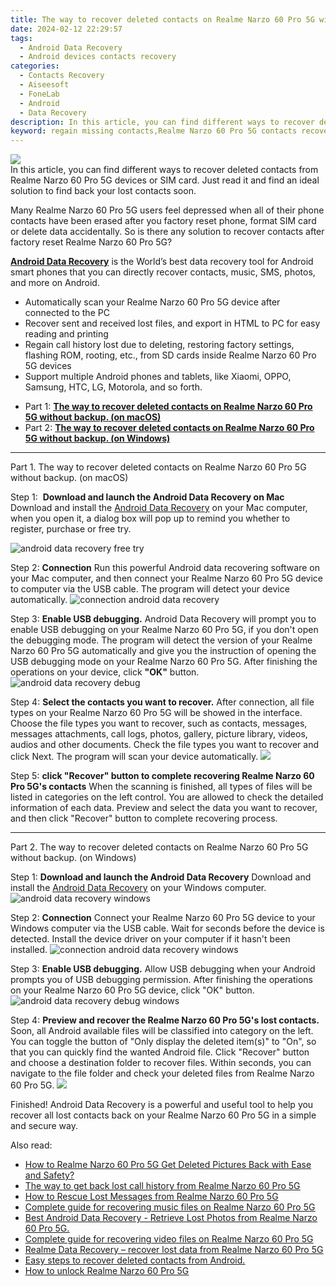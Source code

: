 ```yaml
---
title: The way to recover deleted contacts on Realme Narzo 60 Pro 5G without backup.
date: 2024-02-12 22:29:57
tags: 
  - Android Data Recovery
  - Android devices contacts recovery
categories: 
  - Contacts Recovery
  - Aiseesoft
  - FoneLab
  - Android
  - Data Recovery
description: In this article, you can find different ways to recover deleted contacts from Realme Narzo 60 Pro 5G devices or SIM card. Just read it and find an ideal solution to find back your lost contacts soon.
keyword: regain missing contacts,Realme Narzo 60 Pro 5G contacts recovery,undelete contacts from Realme Narzo 60 Pro 5G,save erased contacts from Realme Narzo 60 Pro 5G,recover lost contacts from Realme Narzo 60 Pro 5G,unerase contacts,Realme Narzo 60 Pro 5G contacts disappear,my contacts deleted from Realme Narzo 60 Pro 5G how to undo contacts,how to recover contacts Realme Narzo 60 Pro 5G,contacts disappear Realme Narzo 60 Pro 5G,recover deleted contacts 2018 for Realme Narzo 60 Pro 5G,Realme Narzo 60 Pro 5G contacts disappeared
---
```


<img src="https://img0mobiles.techidaily.com/images/best-assets/devices/realme/realme-narzo-60-pro-5g/2.jpg" class="atpl-imgstyle"  />

<div class="atpl-content atpl-for-fonelab-android recover-contacts">

<div class="atpl-post-description-part-1">
In this article, you can find different ways to recover deleted contacts from Realme Narzo 60 Pro 5G devices or SIM card. Just read it and find an ideal solution to find back your lost contacts soon.
</div>




<div class="atpl-post-description-part-2">
<div class="tpl-content-sub-paragraph-normal">
  <p>
    Many Realme Narzo 60 Pro 5G users feel depressed when all of their phone contacts have been erased after you factory reset phone, format SIM card or delete data accidentally. So is there any solution to recover contacts after factory reset Realme Narzo 60 Pro 5G?
  </p>
</div>
</div>

<div class="atpl-post-description-part-3">
<div class="tpl-content-sub-paragraph-content">
  <p>
    <a href="https://tools.techidaily.com/aiseesoft-android-data-recovery/" target="_blank" rel="noopener"><strong>Android Data Recovery</strong></a> is the World’s best data recovery tool for Android smart phones that you can directly recover contacts, music, SMS, photos, and more on Android.
  </p>
</div>
<div class="tpl-content-sub-paragraph-content">
  <ul class="tpl-content-sub-paragraph-ul-style">
    <li>Automatically scan your Realme Narzo 60 Pro 5G device after connected to the PC</li>
    <li>Recover sent and received lost files, and export in HTML to PC for easy reading and printing</li>
    <li>Regain call history lost due to deleting, restoring factory settings, flashing ROM, rooting, etc., from SD cards inside Realme Narzo 60 Pro 5G devices</li>
    <li>Support multiple Android phones and tablets, like Xiaomi, OPPO, Samsung, HTC, LG, Motorola, and so forth.</li>
  </ul>
</div>
</div>


<ul>
  <li>Part 1: <strong><a href="#p1"> The way to recover deleted contacts on Realme Narzo 60 Pro 5G without backup.  (on macOS)</a></strong></li>
  <li>Part 2: <strong><a href="#p2"> The way to recover deleted contacts on Realme Narzo 60 Pro 5G without backup.  (on Windows)</a></strong></li>
</ul>




<!-- Part 1 -->
<a id="p1" name="p1" ></a><hr>

<div>
  <span class="atpl-step-part-style">Part 1. The way to recover deleted contacts on Realme Narzo 60 Pro 5G without backup. (on macOS)</span>
</div>  

<span class="atpl-stepstyle-a"><span>Step 1: </span></span> <strong>Download and launch the Android Data Recovery on Mac</strong>
Download and install the <a href="https://tools.techidaily.com/aiseesoft-android-data-recovery/" target="_blank" rel="noopener">Android Data Recovery</a> on your Mac computer, when you open it, a dialog box will pop up to remind you whether to register, purchase or free try.

<img src="https://tools.techidaily.com/images/apps/aiseesoft/android-data-recovery/mac-free-try.png" class="atpl-imgstyle" alt="android data recovery free try" />

<span class="atpl-stepstyle-a"><span>Step 2: </span></span> <strong>Connection</strong>
Run this powerful Android data recovering software on your Mac computer, and then connect your Realme Narzo 60 Pro 5G device to computer via the USB cable. The program will detect your device automatically.
<img src="https://tools.techidaily.com/images/apps/aiseesoft/android-data-recovery/mac-connection-interface.jpg" class="atpl-imgstyle" alt="connection android data recovery" />

<span class="atpl-stepstyle-a"><span>Step 3: </span></span> <strong>Enable USB debugging.</strong>
Android Data Recovery will prompt you to enable USB debugging on your Realme Narzo 60 Pro 5G, if you don't open the debugging mode. The program will detect the version of your Realme Narzo 60 Pro 5G automatically and give you the instruction of opening the USB debugging mode on your Realme Narzo 60 Pro 5G. After finishing the operations on your device, click <strong>"OK"</strong> button.
<img src="https://tools.techidaily.com/images/apps/aiseesoft/android-data-recovery/mac-android-usb-debug.jpg"  class="atpl-imgstyle" alt="android data recovery debug" />

<span class="atpl-stepstyle-a"><span>Step 4: </span></span> <strong>Select the contacts you want to recover.</strong>
After connection, all file types on your Realme Narzo 60 Pro 5G will be showed in the interface. Choose the file types you want to recover, such as contacts, messages, messages attachments, call logs, photos, gallery, picture library, videos, audios and other documents. Check the file types you want to recover and click Next. The program will scan your device automatically.
<img src="https://tools.techidaily.com/images/apps/aiseesoft/android-data-recovery/mac-choose-type-contacts.jpg" class="atpl-imgstyle"  />

<span class="atpl-stepstyle-a"><span>Step 5: </span></span> <strong>click "Recover" button to  complete recovering Realme Narzo 60 Pro 5G's contacts</strong>
When the scanning is finished, all types of files will be listed in categories on the left control. You are allowed to check the detailed information of each data. Preview and select the data you want to recover, and then click "Recover" button to complete recovering process.


<a id="p2" name="p2"></a><hr>

<!-- Part 2 -->
<div>
  <span class="atpl-step-part-style">Part 2. The way to recover deleted contacts on Realme Narzo 60 Pro 5G without backup. (on Windows)</span>
</div>

<span class="atpl-stepstyle-a"><span>Step 1: </span></span> <strong>Download and launch the Android Data Recovery</strong>
Download and install the <a href="https://tools.techidaily.com/aiseesoft-android-data-recovery/" target="_blank" rel="noopener">Android Data Recovery</a> on your Windows computer.
<img src="https://tools.techidaily.com/images/apps/aiseesoft/android-data-recovery/win-start-interface.png"  class="atpl-imgstyle" alt="android data recovery windows" />

<span class="atpl-stepstyle-a"><span>Step 2: </span></span> <strong>Connection</strong>
Connect your Realme Narzo 60 Pro 5G device to your Windows computer via the USB cable. Wait for seconds before the device is detected. Install the device driver on your computer if it hasn't been installed.
<img src="https://tools.techidaily.com/images/apps/aiseesoft/android-data-recovery/win-connection-interface.png" class="atpl-imgstyle" alt="connection android data recovery windows" />

<span class="atpl-stepstyle-a"><span>Step 3: </span></span> <strong>Enable USB debugging.</strong>
Allow USB debugging when your Android prompts you of USB debugging permission. After finishing the operations on your Realme Narzo 60 Pro 5G device, click "OK" button.
<img src="https://tools.techidaily.com/images/apps/aiseesoft/android-data-recovery/win-android-usb-debug.png" class="atpl-imgstyle" alt="android data recovery debug windows" />

<span class="atpl-stepstyle-a"><span>Step 4: </span></span> <strong>Preview and recover the Realme Narzo 60 Pro 5G's lost contacts.</strong>
Soon, all Android available files will be classified into category on the left. You can toggle the button of "Only display the deleted item(s)" to "On", so that you can quickly find the wanted Android file. Click "Recover" button and choose a destination folder to recover files. Within seconds, you can navigate to the file folder and check your deleted files from Realme Narzo 60 Pro 5G.
<img src="https://tools.techidaily.com/images/apps/aiseesoft/android-data-recovery/win-recover-contacts.jpg" class="atpl-imgstyle"  />

<div class="atpl-post-description-part-4">
<div class="tpl-content-sub-paragraph-normal">
  <p>
    Finished! Android Data Recovery is a powerful and useful tool to help you recover all lost contacts back on your Realme Narzo 60 Pro 5G in a simple and secure way.
  </p>
</div>
</div>

<ins class="adsbygoogle"
     style="display:block"
     data-ad-client="ca-pub-7571918770474297"
     data-ad-slot="8358498916"
     data-ad-format="auto"
     data-full-width-responsive="true"></ins>

<span class="atpl-alsoreadstyle">Also read:</span>
<div><ul>
<li><a href="/how-to-realme-narzo-60-pro-5g-get-deleted-pictures-back-with-ease-and-safety-by-fonelab-android-recover-pictures/" target="_blank" rel="noopener"><u>How to Realme Narzo 60 Pro 5G Get Deleted Pictures Back with Ease and Safety?</u></a></li>
<li><a href="/the-way-to-get-back-lost-call-history-from-realme-narzo-60-pro-5g-by-fonelab-android-recover-call-logs/" target="_blank" rel="noopener"><u>The way to get back lost call history from Realme Narzo 60 Pro 5G</u></a></li>
<li><a href="/how-to-rescue-lost-messages-from-realme-narzo-60-pro-5g-by-fonelab-android-recover-messages/" target="_blank" rel="noopener"><u>How to Rescue Lost Messages from Realme Narzo 60 Pro 5G</u></a></li>
<li><a href="/complete-guide-for-recovering-music-files-on-realme-narzo-60-pro-5g-by-fonelab-android-recover-music/" target="_blank" rel="noopener"><u>Complete guide for recovering music files on Realme Narzo 60 Pro 5G</u></a></li>
<li><a href="/best-android-data-recovery-retrieve-lost-photos-from-realme-narzo-60-pro-5g-by-fonelab-android-recover-photos/" target="_blank" rel="noopener"><u>Best Android Data Recovery - Retrieve Lost Photos from Realme Narzo 60 Pro 5G.</u></a></li>
<li><a href="/complete-guide-for-recovering-video-files-on-realme-narzo-60-pro-5g-by-fonelab-android-recover-video/" target="_blank" rel="noopener"><u>Complete guide for recovering video files on Realme Narzo 60 Pro 5G</u></a></li>
<li><a href="/realme-data-recovery-recover-lost-data-from-realme-narzo-60-pro-5g-by-fonelab-android-recover-data/" target="_blank" rel="noopener"><u>Realme Data Recovery – recover lost data from Realme Narzo 60 Pro 5G</u></a></li>
<li><a href="/easy-steps-to-recover-deleted-contacts-from-android-by-fonelab-android-recover-contacts/" target="_blank" rel="noopener"><u>Easy steps to recover deleted contacts from Android.</u></a></li>
<li><a href="/how-to-unlock-realme-narzo-60-pro-5g-by-drfone-android-unlock-android-unlock/" target="_blank" rel="noopener"><u>How to unlock Realme Narzo 60 Pro 5G</u></a></li>
</ul></div>

</div>
